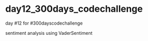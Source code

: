 # day12_300days_codechallenge
day #12 for #300dayscodechallenge

sentiment analysis using VaderSentiment
